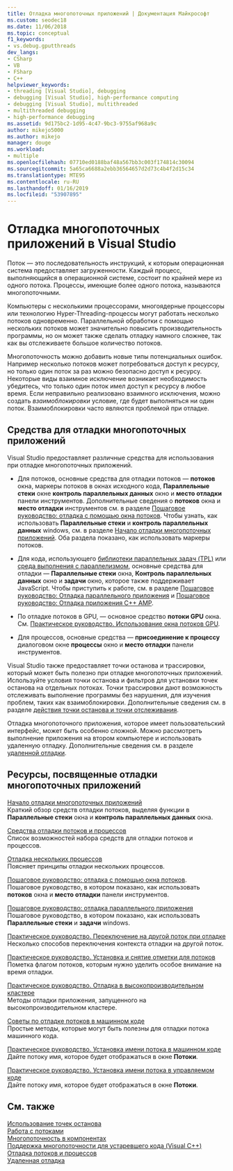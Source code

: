 ```yaml
---
title: Отладка многопоточных приложений | Документация Майкрософт
ms.custom: seodec18
ms.date: 11/06/2018
ms.topic: conceptual
f1_keywords:
- vs.debug.gputthreads
dev_langs:
- CSharp
- VB
- FSharp
- C++
helpviewer_keywords:
- threading [Visual Studio], debugging
- debugging [Visual Studio], high-performance computing
- debugging [Visual Studio], multithreaded
- multithreaded debugging
- high-performance debugging
ms.assetid: 9d175bc2-1d95-4c47-9bc3-9755af968a9c
author: mikejo5000
ms.author: mikejo
manager: douge
ms.workload:
- multiple
ms.openlocfilehash: 07710ed0188baf48a567bb3c003f174814c30094
ms.sourcegitcommit: 5a65ca6688a2ebb36564657d2d73c4b4f2d15c34
ms.translationtype: MTE95
ms.contentlocale: ru-RU
ms.lasthandoff: 01/16/2019
ms.locfileid: "53907895"
---
```

# <a name="debug-multithreaded-applications-in-visual-studio"></a>Отладка многопоточных приложений в Visual Studio
Поток — это последовательность инструкций, к которым операционная система предоставляет загруженности. Каждый процесс, выполняющийся в операционной системе, состоит по крайней мере из одного потока. Процессы, имеющие более одного потока, называются многопоточными.  
  
Компьютеры с несколькими процессорами, многоядерные процессоры или технологию Hyper-Threading-процессы могут работать несколько потоков одновременно. Параллельной обработки с помощью нескольких потоков может значительно повысить производительность программы, но он может также сделать отладку намного сложнее, так как вы отслеживаете большое количество потоков.  
  
Многопоточность можно добавить новые типы потенциальных ошибок. Например несколько потоков может потребоваться доступ к ресурсу, но только один поток за раз можно безопасно доступ к ресурсу. Некоторые виды взаимное исключение возникает необходимость убедитесь, что только один поток имел доступ к ресурсу в любое время. Если неправильно реализовано взаимного исключения, можно создать *взаимоблокировки* условие, где будет выполняться ни один поток. Взаимоблокировки часто являются проблемой при отладке.

## <a name="tools-for-debugging-multithreaded-apps"></a>Средства для отладки многопоточных приложений

Visual Studio предоставляет различные средства для использования при отладке многопоточных приложений.

- Для потоков, основные средства для отладки потоков — **потоков** окна, маркеры потоков в окнах исходного кода, **Параллельные стеки** окне **контроль параллельных данных** окно и **место отладки** панели инструментов. Дополнительные сведения о **потоков** окна и **место отладки** инструментов см. в разделе [Пошаговое руководство: отладка с помощью окна потоков](../debugger/how-to-use-the-threads-window.md). Чтобы узнать, как использовать **Параллельные стеки** и **контроль параллельных данных** windows, см. в разделе [Начало отладки многопоточных приложений](../debugger/get-started-debugging-multithreaded-apps.md). Оба раздела показано, как использовать маркеры потоков.
  
- Для кода, использующего [библиотеки параллельных задач (TPL)](/dotnet/standard/parallel-programming/task-parallel-library-tpl) или [среда выполнения с параллелизмом](/cpp/parallel/concrt/concurrency-runtime/), основные средства для отладки — **Параллельные стеки** окна, **Контроль параллельных данных** окно и **задачи** окно, которое также поддерживает JavaScript. Чтобы приступить к работе, см. в разделе [Пошаговое руководство: Отладка параллельного приложения](../debugger/walkthrough-debugging-a-parallel-application.md) и [Пошаговое руководство: Отладка приложения C++ AMP](/cpp/parallel/amp/walkthrough-debugging-a-cpp-amp-application). 

- По отладке потоков в GPU, — основное средство **потоки GPU** окна. См. [Практическое руководство. Использование окна потоков GPU](../debugger/how-to-use-the-gpu-threads-window.md).  

- Для процессов, основные средства — **присоединение к процессу** диалоговом окне **процессы** окно и **место отладки** панели инструментов.  
  
Visual Studio также предоставляет точки останова и трассировки, который может быть полезно при отладке многопоточных приложений. Используйте условия точки останова и фильтров для установки точек останова на отдельных потоках. Точки трассировки дают возможность отслеживать выполнение программы без нарушения, для изучения проблем, таких как взаимоблокировки. Дополнительные сведения см. в разделе [действия точки останова и точки отслеживания](../debugger/using-breakpoints.md#BKMK_Print_to_the_Output_window_with_tracepoints).

Отладка многопоточного приложения, которое имеет пользовательский интерфейс, может быть особенно сложной. Можно рассмотреть выполнение приложения на втором компьютере и использовать удаленную отладку. Дополнительные сведения см. в разделе [удаленной отладки](../debugger/remote-debugging.md).  
  
## <a name="articles-about-debugging-multithreaded-apps"></a>Ресурсы, посвященные отладки многопоточных приложений

 [Начало отладки многопоточных приложений](../debugger/get-started-debugging-multithreaded-apps.md)   
 Краткий обзор средств отладки потоков, выделяя функции в **Параллельные стеки** окна и **контроль параллельных данных** окна.

 [Средства отладки потоков и процессов](../debugger/debug-threads-and-processes.md)  
 Список возможностей набора средств для отладки потоков и процессов.  
  
 [Отладка нескольких процессов](../debugger/debug-multiple-processes.md)  
 Поясняет принципы отладки нескольких процессов.

 [Пошаговое руководство: отладка с помощью окна потоков](../debugger/how-to-use-the-threads-window.md).  
 Пошаговое руководство, в котором показано, как использовать **потоков** окна и **место отладки** панели инструментов. 

 [Пошаговое руководство: отладка параллельного приложения](../debugger/walkthrough-debugging-a-parallel-application.md)  
 Пошаговое руководство, в котором показано, как использовать **Параллельные стеки** и **задачи** windows.  
  
 [Практическое руководство. Переключение на другой поток при отладке](../debugger/how-to-switch-to-another-thread-while-debugging.md)  
 Несколько способов переключения контекста отладки на другой поток.  
  
 [Практическое руководство. Установка и снятие отметки для потоков](../debugger/how-to-flag-and-unflag-threads.md)  
 Пометка флагом потоков, которым нужно уделить особое внимание на время отладки.    
  
 [Практическое руководство. Отладка в высокопроизводительном кластере](../debugger/how-to-debug-on-a-high-performance-cluster.md)  
 Методы отладки приложения, запущенного на высокопроизводительном кластере.  

 [Советы по отладке потоков в машинном коде](../debugger/tips-for-debugging-threads-in-native-code.md)  
 Простые методы, которые могут быть полезны для отладки потока машинного кода. 

 [Практическое руководство. Установка имени потока в машинном коде](../debugger/how-to-set-a-thread-name-in-native-code.md)  
 Дайте потоку имя, которое будет отображаться в окне **Потоки**.  
  
 [Практическое руководство. Установка имени потока в управляемом коде](../debugger/how-to-set-a-thread-name-in-managed-code.md)  
 Дайте потоку имя, которое будет отображаться в окне **Потоки**. 
  
## <a name="see-also"></a>См. также  

[Использование точек останова](../debugger/using-breakpoints.md)  
[Работа с потоками](/dotnet/standard/threading/index)  
[Многопоточность в компонентах](https://msdn.microsoft.com/Library/2fc31e68-fb71-4544-b654-0ce720478779)  
[Поддержка многопоточности для устаревшего кода (Visual C++)](/cpp/parallel/multithreading-support-for-older-code-visual-cpp)  
 [Отладка потоков и процессов](../debugger/debug-threads-and-processes.md)   
 [Удаленная отладка](../debugger/remote-debugging.md)